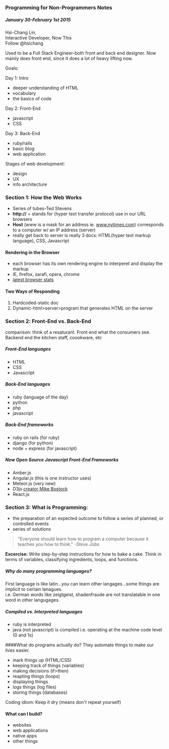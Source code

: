 ### Programming for Non-Programmers Notes 

##### January 30-February 1st 2015

Hsi-Chang Lin, 
<br /> 
Interactive Developer, Now This
<br /> 
Follow @hsichang


Used to be a Full Stack Engineer-both front and back end designer. Now mainly does front end, since it does a lot of heavy lifting now.

Goals: 

Day 1: Intro

* deeper understanding of HTML
* vocabulary 
* the basics of code

Day 2: Front-End

* javascript
* CSS

Day 3: Back-End

* ruby/rails
* basic blog
* web application

Stages of web development:

* design
* UX
* info architecture


### Section 1: How the Web Works

* Series of tubes-Ted Stevens
* **http://** = stands for (hyper text transfer protocol) use in our URL browsers
* **Host** (www is a mask for an address ie. www.nytimes.com) corresponds to a computer w/ an IP address (server)
* really get back to server is really 3 docs: HTML(hyper text markup language), CSS, Javascript

#### Rendering in the Browser

* each browser has its own rendering engine to interperet and display the markup
* IE, firefox, sarafi, opera, chrome
* [latest browser stats](http://en.wikipedia.org/wiki/Usage_share_of_web_browsers)

#### Two Ways of Responding

1. Hardcoded-static doc
2. Dynamic-html>server>program that generates HTML on the server


### Section 2: Front-End vs. Back-End
comparison: think of a resaturant. Front end what the consumers see. Backend end the kitchen staff, coookware, etc

##### Front-End languages

* HTML
* CSS
* Javascript


##### Back-End languages

* ruby (language of the day)
* python
* php
* javascript

##### Back-End frameworks

* ruby on rails (for ruby)
* django (for python)
* node + express (for javascript)

##### New Open Source Javascript Front-End Frameworks

* Amber.js
* Angular.js (this is one instructor uses)
* Meteor.js (very new)
* D3js [creator Mike Bostock](http://bost.ocks.org/mike/)
* React.js



### Section 3: What is Programming:

* the preparation of an expected outcome to follow a series of planned, or controlled events
* series of solutions 
> "Everyone should learn how to program a computer because it teaches you how to think." *-Steve Jobs*

**Excercise:** Write step-by-step instructions for how to bake a cake. Think in terms of variables, classifying ingredients, loops, and functions.

##### Why do many programming languages? 

First language is like latin...you can learn other langages...some things are implicit to certain lanagues.  
i.e. German words like zeigtgeist, shadenfraude are not translatable in one word in other langugages.

##### Compiled vs. Interpreted languages 
* ruby is interpreted
* java (not javascript) is compiled i.e. operating at the machine code level (0 and 1s)


####What do programs actually do?
They automate things to make our lives easier.

* mark things up (HTML/CSS)
* keeping track of things (variables)
* making decisions (if>then)
* reapting things (loops)
* displaying things
* logs things (log files)
* storing things (databases)

Coding idiom: Keep it dry (means don't repeat yourself)

#### What can I build?

* websites
* web applications
* native apps
* other things



